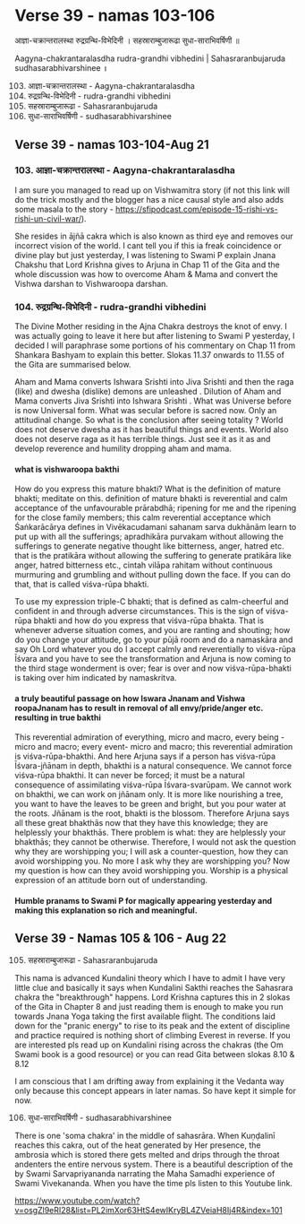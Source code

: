 # Verse 39 - namas 103-106

आज्ञा-चक्रान्तरालस्था रुद्रग्रन्थि-विभेदिनी ।
सहस्राराम्बुजारूढा सुधा-साराभिवर्षिणी ॥ 

Aagyna-chakrantaralasdha rudra-grandhi vibhedini |
Sahasraranbujaruda sudhasarabhivarshinee ॥

103. आज्ञा-चक्रान्तरालस्था - Aagyna-chakrantaralasdha
104. रुद्रग्रन्थि-विभेदिनी - rudra-grandhi vibhedini
105. सहस्राराम्बुजारूढा - Sahasraranbujaruda
106. सुधा-साराभिवर्षिणी - sudhasarabhivarshinee 

## Verse 39 - namas 103-104-Aug 21

### 103. आज्ञा-चक्रान्तरालस्था - Aagyna-chakrantaralasdha

I am sure you managed to read up on Vishwamitra story (if not this link will do the trick mostly and the blogger has a nice causal style and also adds some masala to the story - https://sfipodcast.com/episode-15-rishi-vs-rishi-un-civil-war/). 

She resides in ājñā cakra which is also known as third eye and removes our incorrect vision of the world.  I cant tell you if this ia freak coincidence or divine play but just yesterday, I was listening to Swami P explain Jnana Chakshu that Lord Krishna gives to Arjuna in Chap 11 of the Gita and the whole discussion was how to overcome Aham & Mama and convert the Vishwa darshan to Vishwaroopa darshan.

### 104. रुद्रग्रन्थि-विभेदिनी - rudra-grandhi vibhedini

The Divine Mother residing in the Ajna Chakra destroys the knot of envy. I was actually going to leave it here but after listening to Swami P yesterday, I decided I will paraphrase some portions of his commentary on Chap 11 from Shankara Bashyam to explain this better. Slokas 11.37 onwards to 11.55 of the Gita are summarised below. 

Aham and Mama converts Ishwara Srishti into Jiva Srishti and then the raga (like) and dwesha (dislike) demons are unleashed . Dilution of Aham and Mama converts Jiva Srishti into Ishwara Srishti . What was Universe before is now Universal form. What was secular before is sacred now. Only an attitudinal change. So what is the conclusion after seeing totality ? World does not deserve dwesha as it has beautiful things and events.  World also does not deserve raga as it has terrible things.  Just see it as it as and develop reverence and humility dropping aham and mama. 

#### what is vishwaroopa bakthi 

How do you express this mature bhakti? What is the definition of mature bhakti; meditate on this. definition of mature bhakti is reverential and calm acceptance of the unfavourable prārabdhā; ripening for me and the ripening for the close family members; this calm reverential acceptance which Śaṅkarācārya defines in Vivēkacudamani sahanam sarva dukhānām learn to put up with all the sufferings; apradhikāra purvakam without allowing the sufferings to generate negative thought like bitterness, anger, hatred etc. that is the pratikāra without allowing the suffering to generate pratikāra like anger, hatred bitterness etc., cintah vilāpa rahitam without continuous murmuring and grumbling and without pulling down the face. If you can do that, that is called viśva-rūpa bhakti.

To use my expression triple-C bhakti; that is defined as calm-cheerful and confident in and through adverse circumstances. This is the sign of viśva-rūpa bhakti and how do you express that viśva-rūpa bhakta. That is whenever adverse situation comes, and you are ranting and shouting; how do you change your attitude, go to your pūjā room and do a namaskāra and say Oh Lord whatever you do I accept calmly and reverentially to viśva-rūpa Īśvara and you have to see the transformation and Arjuna is now coming to the third stage wonderment is over; fear is over and now viśva-rūpa-bhakti is taking over him indicated by namaskritva. 

#### a truly beautiful passage on how Iswara Jnanam and Vishwa roopaJnanam has to result in removal of all envy/pride/anger etc. resulting in true bakthi

This reverential admiration of everything, micro and macro, every being - micro and macro; every event- micro and macro; this reverential admiration is viśva-rūpa-bhakthi. And here Arjuna says if a person has viśva-rūpa Īśvara-jñānam in depth, bhakthi is a natural consequence. We cannot force viśva-rūpa bhakthi. It can never be forced; it must be a natural consequence of assimilating viśva-rūpa Īśvara-svarūpam. We cannot work on bhakthi, we can work on jñānam only. It is more like nourishing a tree, you want to have the leaves to be green and bright, but you pour water at the roots. Jñānam is the root, bhakti is the blossom. Therefore Arjuna says all these great bhakthās now that they have this knowledge; they are helplessly your bhakthās. There problem is what: they are helplessly your bhakthās; they cannot be otherwise. Therefore, I would not ask the question why they are worshipping you; I will ask a counter-question, how they can avoid worshipping you. No more I ask why they are worshipping you? Now my question is how can they avoid worshipping you. Worship is a physical expression of an attitude born out of understanding.

#### Humble pranams to Swami P for magically appearing yesterday and making this explanation so rich and meaningful.


## Verse 39 - Namas 105 & 106 - Aug 22 

105. सहस्राराम्बुजारूढा - Sahasraranbujaruda

This nama is advanced Kundalini theory which I have to admit I have very little clue and basically it says when Kundalini Sakthi reaches the Sahasrara chakra the "breakthrough" happens.  Lord Krishna captures this in 2 slokas of the Gita in Chapter 8 and just reading them is enough to make you run towards Jnana Yoga taking the first available flight.  The conditions laid down for the "pranic energy" to rise to its peak and the extent of discipline and practice required is nothing short of climbing Everest in reverse.  If you are interested pls read up on Kundalini rising across the chakras (the Om Swami book is a good resource) or you can read Gita between slokas 8.10 & 8.12

I am conscious that I am drifting away from explaining it the Vedanta way only because this concept appears in later namas. So have kept it simple for now.

106. सुधा-साराभिवर्षिणी - sudhasarabhivarshinee

There is one 'soma chakra' in the middle of sahasrāra. When Kuṇḍalinī reaches this cakra, out of the heat generated by Her presence, the ambrosia which is stored there gets melted and drips through the throat andenters the entire nervous system. There is a beautiful description of the by Swami Sarvapriyananda narrating the Maha Samadhi experience of Swami Vivekananda.  When you have the time pls listen to this Youtube link. 

https://www.youtube.com/watch?v=osgZl9eRI28&list=PL2imXor63HtS4ewIKryBL4ZVeiaH8Ij4R&index=101



